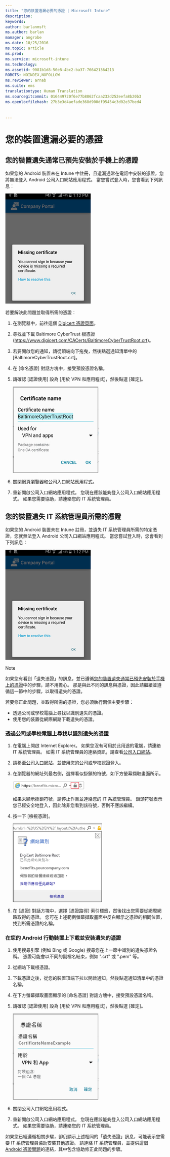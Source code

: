 ```yaml
---
title: "您的裝置遺漏必要的憑證 | Microsoft Intune"
description: 
keywords: 
author: barlanmsft
ms.author: barlan
manager: angrobe
ms.date: 10/25/2016
ms.topic: article
ms.prod: 
ms.service: microsoft-intune
ms.technology: 
ms.assetid: 9081b1d8-50e8-4bc2-ba37-766421364213
ROBOTS: NOINDEX,NOFOLLOW
ms.reviewer: arnab
ms.suite: ems
translationtype: Human Translation
ms.sourcegitcommit: 016449720f6e77b8862fcaa232d252eefa8b20b3
ms.openlocfilehash: 27b3e3d4aefade368d900df95454c3d02e37bed4


---
```



# <a name="your-device-is-missing-a-required-certificate"></a>您的裝置遺漏必要的憑證


## <a name="your-device-is-missing-a-certificate-that-usually-comes-installed-on-your-phone"></a>您的裝置遺失通常已預先安裝於手機上的憑證
如果您的 Android 裝置未在 Intune 中註冊，且遺漏通常在電話中安裝的憑證，您將無法登入 Android 公司入口網站應用程式。 當您嘗試登入時，您會看到下列訊息︰

![screenshot-error-message-about-missing-certificate](./media/andr-cert_install-1-cert_missing.png)

若要解決此問題並取得所需的憑證︰

1.  在瀏覽器中，前往這個 [Digicert 憑證頁面](https://www.digicert.com/digicert-root-certificates.htm)。

2.  尋找並下載 Baltimore CyberTrust 根憑證 (https://www.digicert.com/CACerts/BaltimoreCyberTrustRoot.crt)。

3.  若要開啟您的通知，請從頂端向下拖曳，然後點選通知清單中的 [BaltimoreCyberTrustRoot.crt]。

4.  在 [命名憑證] 對話方塊中，接受預設憑證名稱。

5. 請確認 [認證使用] 設為 [用於 VPN 和應用程式]，然後點選 [確定]。

    ![screenshot-certificate-name-dialog-showing-baltimore-certificate-name](./media/andr-cert_install-2-add_cert_name.png)

6. 關閉網頁瀏覽器和公司入口網站應用程式。

7. 重新開啟公司入口網站應用程式。 您現在應該能夠登入公司入口網站應用程式。 如果您需要協助，請連絡您的 IT 系統管理員。

## <a name="your-device-is-missing-a-certificate-required-by-your-it-admin"></a>您的裝置遺失 IT 系統管理員所需的憑證
如果您的 Android 裝置未在 Intune 註冊，並遺失 IT 系統管理員所需的特定憑證，您就無法登入 Android 公司入口網站應用程式。 當您嘗試登入時，您會看到下列訊息：

![screenshot-error-message-about-missing-certificate](./media/andr-cert_install-1-cert_missing.png)

>[!NOTE]
> 如果您有看到「遺失憑證」的訊息，並已遵循[您的裝置遺失通常已預先安裝於手機上的憑證](#your-device-is-missing-a-certificate-that-usually-comes-installed-on-your-phone)中的步驟，請不用擔心。 那是與此不同的訊息與憑證，因此請繼續並遵循這一節中的步驟，以取得遺失的憑證。

若要修正此問題，並取得所需的憑證，您必須執行兩個主要步驟：

- 透過公司或學校電腦上尋找以識別遺失的憑證。
- 使用您的裝置從網際網路下載遺失的憑證。

### <a name="identify-the-missing-certificate-by-looking-on-a-company-or-school-pc"></a>透過公司或學校電腦上尋找以識別遺失的憑證

1. 在電腦上開啟 Internet Explorer。 如果您沒有可用於此用途的電腦，請連絡 IT 系統管理員。 如需 IT 系統管理員的連絡資訊，請查看[公司入口網站](http://portal.manage.microsoft.com)。

2. 請移至[公司入口網站](http://portal.manage.microsoft.com)，並使用您的公司或學校認證登入。

3. 在瀏覽器的網址列最右側，選擇看似掛鎖的符號，如下方螢幕擷取畫面所示。

    ![screenshot-internet-explorer-address-bar-padlock-symbol](./media/andr-missing-cert-ie-padlock-symbol.png)

    如果未顯示掛鎖符號，請停止作業並連絡您的 IT 系統管理員。 鎖頭符號表示您已經安全地登入，因此除非您看到該符號，否則不應該繼續。

4. 按一下 [檢視憑證]。

    ![screenshot-internet-explorer-view-certificates-button-on-website-identification-dialog](./media/andr-missg-cert-ie-view-cert-button.png)

5. 在 [憑證] 對話方塊中，選擇 [憑證路徑] 索引標籤，然後找出您需要從網際網路取得的憑證。 您可在上述範例螢幕擷取畫面中反白顯示之憑證的相同位置，找到所需憑證的名稱。

### <a name="download-and-install-the-missing-certificate-on-your-android-mobile-device"></a>在您的 Android 行動裝置上下載並安裝遺失的憑證

1. 使用搜尋引擎 (例如 Bing 或 Google) 搜尋您在上一節中識別的遺失憑證名稱。 憑證可能會以不同的副檔名結束，例如 ".crt" 或 ".pem" 等。

2. 從網站下載根憑證。

3. 下載憑證之後，從您的裝置頂端下拉以開啟通知，然後點選通知清單中的憑證名稱。

4. 在下方螢幕擷取畫面顯示的 [命名憑證] 對話方塊中，接受預設憑證名稱。

5. 請確認 [認證使用] 設為 [用於 VPN 和應用程式]，然後點選 [確定]。

    ![screenshot-certificate-name-dialog-showing-certificate-name](./media/andr-missing-cert-cert-name.png)

6. 關閉公司入口網站應用程式。

7. 重新開啟公司入口網站應用程式。 您現在應該能夠登入公司入口網站應用程式。 如果您需要協助，請連絡您的 IT 系統管理員。

如果您已經遵循相關步驟，卻仍顯示上述相同的「遺失憑證」訊息，可能表示您需要 IT 系統管理員協助安裝其他憑證。 請連絡 IT 系統管理員，並提供這個 [Android 憑證問題](/intune/troubleshoot/troubleshoot-device-enrollment-in-intune#android-certificate-issues)的連結，其中包含協助修正此問題的步驟。



<!--HONumber=Oct16_HO2-->



